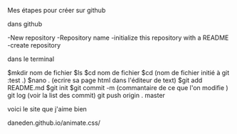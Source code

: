 Mes étapes pour créer sur github

dans github

-New repository
-Repository name
-initialize this repository with a README
-create repository


dans le terminal
 
$mkdir nom de fichier
$ls
$cd nom de fichier
$cd (nom de fichier initié à git :test .)
$nano .
(ecrire sa page html dans l'éditeur de text)
$git add README.md
$git init 
$git commit -m (commantaire de ce que l'on modifie )
git log  (voir la list des commit)
git push origin . master

voici le site que j'aime bien 


daneden.github.io/animate.css/

